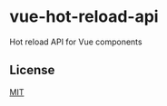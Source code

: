 # vue-hot-reload-api

Hot reload API for Vue components

## License

[MIT](http://opensource.org/licenses/MIT)
